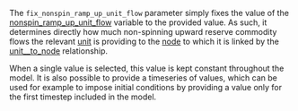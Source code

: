 The `fix_nonspin_ramp_up_unit_flow` parameter simply fixes the value of the [nonspin\_ramp\_up\_unit\_flow](@ref) variable to the provided value. As such, it determines directly how much non-spinning upward reserve commodity flows the relevant [unit](@ref) is providing to the [node](@ref) to which it is linked by the [unit\_\_to\_node](@ref) relationship.

When a single value is selected, this value is kept constant throughout the model. It is also possible to provide a timeseries of values, which can be used for example to impose initial conditions by providing a value only for the first timestep included in the model.

